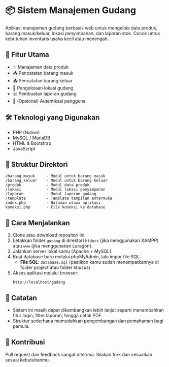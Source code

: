 
# 📦 Sistem Manajemen Gudang

Aplikasi manajemen gudang berbasis web untuk mengelola data produk, barang masuk/keluar, lokasi penyimpanan, dan laporan stok. Cocok untuk kebutuhan inventaris usaha kecil atau menengah.

## 🚀 Fitur Utama

- ✨ Manajemen data produk
- 📥 Pencatatan barang masuk
- 📤 Pencatatan barang keluar
- 📍 Pengelolaan lokasi gudang
- 📊 Pembuatan laporan gudang
- 🔐 (Opsional) Autentikasi pengguna

## 🛠️ Teknologi yang Digunakan

- PHP (Native)
- MySQL / MariaDB
- HTML & Bootstrap
- JavaScript

## 📂 Struktur Direktori

```
/barang_masuk     - Modul untuk barang masuk  
/barang_keluar    - Modul untuk barang keluar  
/produk           - Modul data produk  
/lokasi           - Modul lokasi penyimpanan  
/laporan          - Modul laporan gudang  
/template         - Template tampilan antarmuka  
index.php         - Halaman utama aplikasi  
koneksi.php       - File koneksi ke database  
```

## 🧪 Cara Menjalankan

1. Clone atau download repositori ini.
2. Letakkan folder `gudang` di direktori `htdocs` (jika menggunakan XAMPP) atau `www` (jika menggunakan Laragon).
3. Jalankan server lokal kamu (Apache + MySQL).
4. Buat database baru melalui phpMyAdmin, lalu impor file SQL:
   - **File SQL**: `database.sql` (pastikan kamu sudah menempatkannya di folder project atau folder khusus)
5. Akses aplikasi melalui browser:
   ```
   http://localhost/gudang
   ```

## 📝 Catatan

- Sistem ini masih dapat dikembangkan lebih lanjut seperti menambahkan fitur login, filter laporan, hingga cetak PDF.
- Struktur sederhana memudahkan pengembangan dan pemahaman bagi pemula.

## 🙌 Kontribusi

Pull request dan feedback sangat diterima. Silakan fork dan sesuaikan sesuai kebutuhanmu.
